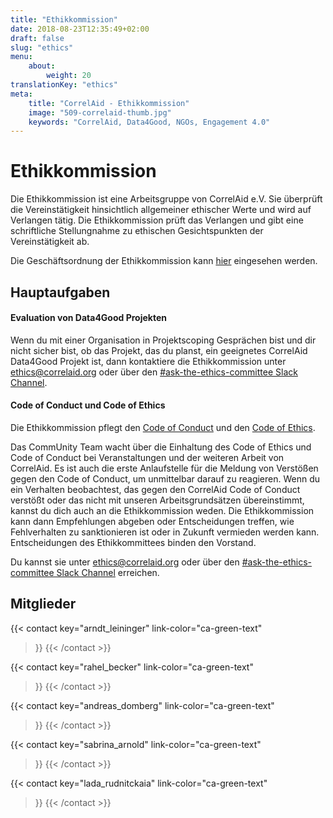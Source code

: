 ```yaml
---
title: "Ethikkommission"
date: 2018-08-23T12:35:49+02:00
draft: false
slug: "ethics"
menu: 
    about:
        weight: 20
translationKey: "ethics"
meta:
    title: "CorrelAid - Ethikkommission"
    image: "509-correlaid-thumb.jpg"
    keywords: "CorrelAid, Data4Good, NGOs, Engagement 4.0"
---
```


# Ethikkommission



Die Ethikkommission ist eine Arbeitsgruppe von CorrelAid e.V. Sie überprüft die Vereinstätigkeit hinsichtlich allgemeiner ethischer Werte und wird auf Verlangen tätig. Die Ethikkommission prüft das Verlangen und gibt eine schriftliche Stellungnahme zu ethischen Gesichtspunkten der Vereinstätigkeit ab.

Die Geschäftsordnung der Ethikkommission kann [hier](/material/correlaid_ev/2021-12-17_ethikkommission_geschaeftsordnung.pdf) eingesehen werden.


## Hauptaufgaben

#### Evaluation von Data4Good Projekten
Wenn du mit einer Organisation in Projektscoping Gesprächen bist und dir nicht sicher bist, ob das Projekt, das du planst, ein geeignetes CorrelAid Data4Good Projekt ist, dann kontaktiere die Ethikkommission unter [ethics@correlaid.org](mailto:ethics@correlaid.org) oder über den [#ask-the-ethics-committee Slack Channel](https://correlaid.slack.com/archives/C04DTBFUM1Q).

#### Code of Conduct und Code of Ethics
Die Ethikkommission pflegt den [Code of Conduct](/about/codeofconduct) und den [Code of Ethics](/about/codeofethics).

Das CommUnity Team wacht über die Einhaltung des Code of Ethics und Code of Conduct bei Veranstaltungen und der weiteren Arbeit von CorrelAid. Es ist auch die erste Anlaufstelle für die Meldung von Verstößen gegen den Code of Conduct, um unmittelbar darauf zu reagieren. Wenn du ein Verhalten beobachtest, das gegen den CorrelAid Code of Conduct verstößt oder das nicht mit unseren Arbeitsgrundsätzen übereinstimmt, kannst du dich auch an die Ethikkommission weden. Die Ethikkommission kann dann Empfehlungen abgeben oder Entscheidungen treffen, wie Fehlverhalten zu sanktionieren ist oder in Zukunft vermieden werden kann. Entscheidungen des Ethikkommittees binden den Vorstand.

Du kannst sie unter [ethics@correlaid.org](mailto:ethics@correlaid.org) oder über den [#ask-the-ethics-committee Slack Channel](https://correlaid.slack.com/archives/C04DTBFUM1Q) erreichen.

## Mitglieder

{{< contact
    key="arndt_leininger"
    link-color="ca-green-text"
>}}
{{< /contact >}}

{{< contact
    key="rahel_becker"
    link-color="ca-green-text"
>}}
{{< /contact >}}

{{< contact
    key="andreas_domberg"
    link-color="ca-green-text"
>}}
{{< /contact >}}

{{< contact
    key="sabrina_arnold"
    link-color="ca-green-text"
>}}
{{< /contact >}}

{{< contact
    key="lada_rudnitckaia"
    link-color="ca-green-text"
>}}
{{< /contact >}}
